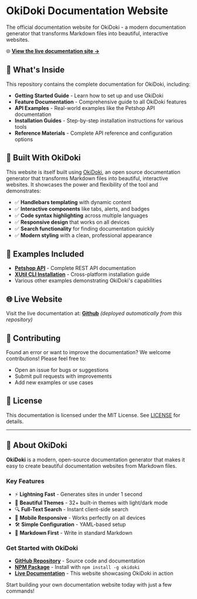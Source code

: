 # OkiDoki Documentation Website

The official documentation website for OkiDoki - a modern documentation generator that transforms Markdown files into beautiful, interactive websites.

🌐 **[View the live documentation site →](https://okidoki.dev)**



## 🌟 What's Inside

This repository contains the complete documentation for OkiDoki, including:

- **Getting Started Guide** - Learn how to set up and use OkiDoki
- **Feature Documentation** - Comprehensive guide to all OkiDoki features  
- **API Examples** - Real-world examples like the Petshop API documentation
- **Installation Guides** - Step-by-step installation instructions for various tools
- **Reference Materials** - Complete API reference and configuration options

## 🚀 Built With OkiDoki

This website is itself built using [OkiDoki](https://github.com/jbeejones/okidoki), an open source documentation generator that transforms Markdown files into beautiful, interactive websites. It showcases the power and flexibility of the tool and demonstrates:

- ✅ **Handlebars templating** with dynamic content
- ✅ **Interactive components** like tabs, alerts, and badges
- ✅ **Code syntax highlighting** across multiple languages
- ✅ **Responsive design** that works on all devices
- ✅ **Search functionality** for finding documentation quickly
- ✅ **Modern styling** with a clean, professional appearance

## 📖 Examples Included

- **[Petshop API](docs/examples/petshopapi.md)** - Complete REST API documentation
- **[XUtil CLI Installation](docs/examples/xutil-install.md)** - Cross-platform installation guide
- Various other examples demonstrating OkiDoki's capabilities

## 🌐 Live Website

Visit the live documentation at: **[Github](https://okidoki.dev)** *(deployed automatically from this repository)*

## 📝 Contributing

Found an error or want to improve the documentation? We welcome contributions! Please feel free to:

- Open an issue for bugs or suggestions
- Submit pull requests with improvements
- Add new examples or use cases

## 📄 License

This documentation is licensed under the MIT License. See [LICENSE](LICENSE) for details.

---

## 🔗 About OkiDoki

**OkiDoki** is a modern, open-source documentation generator that makes it easy to create beautiful documentation websites from Markdown files.

### Key Features
- ⚡ **Lightning Fast** - Generates sites in under 1 second
- 🎨 **Beautiful Themes** - 32+ built-in themes with light/dark mode
- 🔍 **Full-Text Search** - Instant client-side search
- 📱 **Mobile Responsive** - Works perfectly on all devices
- 🛠️ **Simple Configuration** - YAML-based setup
- 📝 **Markdown First** - Write in standard Markdown

### Get Started with OkiDoki

- **[GitHub Repository](https://github.com/jbeejones/okidoki)** - Source code and documentation
- **[NPM Package](https://www.npmjs.com/package/okidoki)** - Install with `npm install -g okidoki`
- **[Live Documentation](https://okidoki.dev)** - This website showcasing OkiDoki in action

Start building your own documentation website today with just a few commands! 
